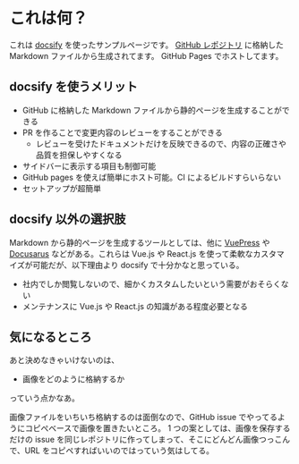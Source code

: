 # これは何？

これは [docsify](https://docsify.js.org) を使ったサンプルページです。 [GitHub レポジトリ](https://github.com/Tsuyoshi84/docsify-sample/) に格納した Markdown ファイルから生成されてます。
GitHub Pages でホストしてます。

## docsify を使うメリット

- GitHub に格納した Markdown ファイルから静的ページを生成することができる
- PR を作ることで変更内容のレビューをすることができる
  - レビューを受けたドキュメントだけを反映できるので、内容の正確さや品質を担保しやすくなる
- サイドバーに表示する項目も制御可能
- GitHub pages を使えば簡単にホスト可能。CI によるビルドすらいらない
- セットアップが超簡単

## docsify 以外の選択肢

Markdown から静的ページを生成するツールとしては、他に [VuePress](https://vuepress.vuejs.org/) や [Docusarus](https://v2.docusaurus.io/) などがある。これらは Vue.js や React.js を使って柔軟なカスタマイズが可能だが、以下理由より docsify で十分かなと思っている。

- 社内でしか閲覧しないので、細かくカスタムしたいという需要がおそらくない
- メンテナンスに Vue.js や React.js の知識がある程度必要となる

## 気になるところ

あと決めなきゃいけないのは、

- 画像をどのように格納するか

っていう点かなあ。

画像ファイルをいちいち格納するのは面倒なので、GitHub issue でやってるようにコピぺベースで画像を置きたいところ。
1 つの案としては、画像を保存するだけの issue を同じレポジトリに作ってしまって、そこにどんどん画像つっこんで、URL をコピペすればいいのではっていう気はしてる。
